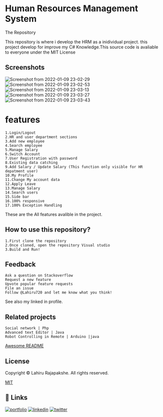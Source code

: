 
# Human Resources Management System

The Repository

This repository is where i develop the HRM as a inidividual project. this project develop for improve my C# Knowledge.This source code is avaliable to everyone under the MIT License


## Screenshots
![Screenshot from 2022-01-09 23-02-29](https://user-images.githubusercontent.com/66423576/148693620-9e07b9b5-d5e8-4af8-a227-ff6c4bedb7cd.png)
![Screenshot from 2022-01-09 23-02-53](https://user-images.githubusercontent.com/66423576/148693623-4c303d76-8184-47b1-abd9-25d1c1e4431f.png)
![Screenshot from 2022-01-09 23-03-13](https://user-images.githubusercontent.com/66423576/148693624-65447ba5-632a-46b0-bba0-f67a4dd5dae8.png)
![Screenshot from 2022-01-09 23-03-27](https://user-images.githubusercontent.com/66423576/148693626-48de47bc-003f-4bfb-9bab-4fa24ac03a80.png)
![Screenshot from 2022-01-09 23-03-43](https://user-images.githubusercontent.com/66423576/148693628-2df2a0f4-b976-41b2-9597-084926e041a2.png)



# features

    1.Login/Logout
    2.HR and user department sections
    3.Add new employee
    4.Search employee
    5.Manage Salary
    6.Switch Account
    7.User Registration with password
    8.Existing data catching
    9.Add Salary / Update Salary (This function only visible for HR depatment user) 
    10.My Profile
    11.Change My account data
    12.Apply Leave
    13.Manage Salary
    14.Search users
    15.Side bar
    16.100% responsive
    17.100% Exception Handling
    
These are the All features avalible in the project.

## How to use this repository?
    1.First clone the repository
    2.Once cloned, open the repository Visual studio
    3.Build and Run!

## Feedback
    Ask a question on Stackoverflow
    Request a new feature
    Upvote popular feature requests
    File an issue
    Follow @Lahiru720 and let me know what you think!

See also my linked in profile.



## Related projects

    Social network | Php
    Advanced text Editor | Java
    Robot Controlling in Remote | Arduino |java

[Awesome README](https://github.com/matiassingers/awesome-readme)


## License
Copyright © Lahiru Rajapakshe. All rights reserved.

[MIT](https://github.com/Lahiru720/Advanced-Text-Editor/blob/main/LICENSE)


## 🔗 Links
[![portfolio](https://img.shields.io/badge/my_portfolio-000?style=for-the-badge&logo=ko-fi&logoColor=white)](https://medium.com/@lahirurajapakshe.stack)
[![linkedin](https://img.shields.io/badge/linkedin-0A66C2?style=for-the-badge&logo=linkedin&logoColor=white)](https://www.linkedin.com/in/lahiru-rajapakshe-9919651ba/)
[![twitter](https://img.shields.io/badge/twitter-1DA1F2?style=for-the-badge&logo=twitter&logoColor=white)](https://twitter.com/LahiruRJ)

